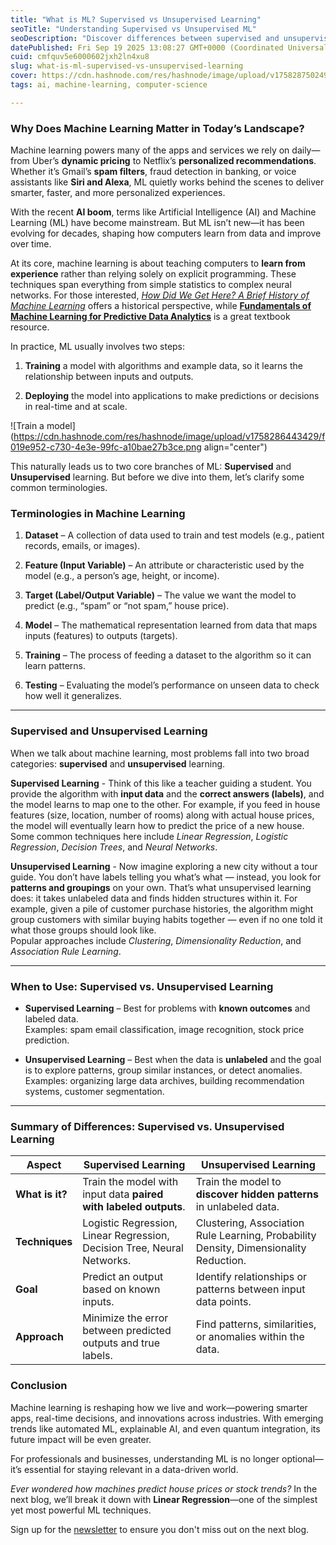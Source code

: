 ```yaml
---
title: "What is ML? Supervised vs Unsupervised Learning"
seoTitle: "Understanding Supervised vs Unsupervised ML"
seoDescription: "Discover differences between supervised and unsupervised learning, and the importance of machine learning in today's tech-driven world"
datePublished: Fri Sep 19 2025 13:08:27 GMT+0000 (Coordinated Universal Time)
cuid: cmfquv5e6000602jxh2ln4xu8
slug: what-is-ml-supervised-vs-unsupervised-learning
cover: https://cdn.hashnode.com/res/hashnode/image/upload/v1758287502495/a2b2172c-ea40-465f-a92f-004de3fc92dd.avif
tags: ai, machine-learning, computer-science

---
```


### Why Does Machine Learning Matter in Today’s Landscape?

Machine learning powers many of the apps and services we rely on daily—from Uber’s **dynamic pricing** to Netflix’s **personalized recommendations**. Whether it’s Gmail’s **spam filters**, fraud detection in banking, or voice assistants like **Siri and Alexa**, ML quietly works behind the scenes to deliver smarter, faster, and more personalized experiences.

With the recent **AI boom**, terms like Artificial Intelligence (AI) and Machine Learning (ML) have become mainstream. But ML isn’t new—it has been evolving for decades, shaping how computers learn from data and improve over time.

At its core, machine learning is about teaching computers to **learn from experience** rather than relying solely on explicit programming. These techniques span everything from simple statistics to complex neural networks. For those interested, [*How Did We Get Here? A Brief History of Machine Learning*](https://blog.bccresearch.com/brief-history-of-machine-learning?utm_source=chatgpt.com) offers a historical perspective, while [**Fundamentals of Machine Learning for Predictive Data Analytics**](https://machinelearningbook.com) is a great textbook resource.

In practice, ML usually involves two steps:

1. **Training** a model with algorithms and example data, so it learns the relationship between inputs and outputs.
    
2. **Deploying** the model into applications to make predictions or decisions in real-time and at scale.
    

![Train a model](https://cdn.hashnode.com/res/hashnode/image/upload/v1758286443429/f019e952-c730-4e3e-99fc-a10bae27b3ce.png align="center")

This naturally leads us to two core branches of ML: **Supervised** and **Unsupervised** learning. But before we dive into them, let’s clarify some common terminologies.

### Terminologies in Machine Learning

1. **Dataset** – A collection of data used to train and test models (e.g., patient records, emails, or images).
    
2. **Feature (Input Variable)** – An attribute or characteristic used by the model (e.g., a person’s age, height, or income).
    
3. **Target (Label/Output Variable)** – The value we want the model to predict (e.g., “spam” or “not spam,” house price).
    
4. **Model** – The mathematical representation learned from data that maps inputs (features) to outputs (targets).
    
5. **Training** – The process of feeding a dataset to the algorithm so it can learn patterns.
    
6. **Testing** – Evaluating the model’s performance on unseen data to check how well it generalizes.
    

---

### Supervised and Unsupervised Learning

When we talk about machine learning, most problems fall into two broad categories: **supervised** and **unsupervised** learning.

**Supervised Learning** - Think of this like a teacher guiding a student. You provide the algorithm with **input data** and the **correct answers (labels)**, and the model learns to map one to the other. For example, if you feed in house features (size, location, number of rooms) along with actual house prices, the model will eventually learn how to predict the price of a new house.  
Some common techniques here include *Linear Regression*, *Logistic Regression*, *Decision Trees*, and *Neural Networks*.

**Unsupervised Learning** - Now imagine exploring a new city without a tour guide. You don’t have labels telling you what’s what — instead, you look for **patterns and groupings** on your own. That’s what unsupervised learning does: it takes unlabeled data and finds hidden structures within it. For example, given a pile of customer purchase histories, the algorithm might group customers with similar buying habits together — even if no one told it what those groups should look like.  
Popular approaches include *Clustering*, *Dimensionality Reduction*, and *Association Rule Learning*.

---

### When to Use: Supervised vs. Unsupervised Learning

* **Supervised Learning** – Best for problems with **known outcomes** and labeled data.  
    Examples: spam email classification, image recognition, stock price prediction.
    
* **Unsupervised Learning** – Best when the data is **unlabeled** and the goal is to explore patterns, group similar instances, or detect anomalies.  
    Examples: organizing large data archives, building recommendation systems, customer segmentation.
    

---

### Summary of Differences: Supervised vs. Unsupervised Learning

| Aspect | Supervised Learning | Unsupervised Learning |
| --- | --- | --- |
| **What is it?** | Train the model with input data **paired with labeled outputs**. | Train the model to **discover hidden patterns** in unlabeled data. |
| **Techniques** | Logistic Regression, Linear Regression, Decision Tree, Neural Networks. | Clustering, Association Rule Learning, Probability Density, Dimensionality Reduction. |
| **Goal** | Predict an output based on known inputs. | Identify relationships or patterns between input data points. |
| **Approach** | Minimize the error between predicted outputs and true labels. | Find patterns, similarities, or anomalies within the data. |

### Conclusion

Machine learning is reshaping how we live and work—powering smarter apps, real-time decisions, and innovations across industries. With emerging trends like automated ML, explainable AI, and even quantum integration, its future impact will be even greater.

For professionals and businesses, understanding ML is no longer optional—it’s essential for staying relevant in a data-driven world.

*Ever wondered how machines predict house prices or stock trends?* In the next blog, we’ll break it down with **Linear Regression**—one of the simplest yet most powerful ML techniques.

Sign up for the [newsletter](https://blog.pvcodes.in/newsletter) to ensure you don't miss out on the next blog.